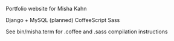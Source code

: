 Portfolio website for Misha Kahn

Django + MySQL (planned)
CoffeeScript
Sass

See bin/misha.term for .coffee and .sass compilation instructions
